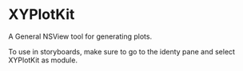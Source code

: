 # XYPlotKit

A General NSView tool for generating plots.

To use in storyboards, make sure to go to the identy pane and select XYPlotKit as module.


